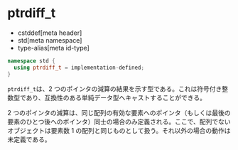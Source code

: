 # ptrdiff_t
* cstddef[meta header]
* std[meta namespace]
* type-alias[meta id-type]

```cpp
namespace std {
  using ptrdiff_t = implementation-defined;
}
```

`ptrdiff_t`は、2 つのポインタの減算の結果を示す型である。これは符号付き整数型であり、互換性のある単純データ型へキャストすることができる。

2 つのポインタの減算は、同じ配列の有効な要素へのポインタ（もしくは最後の要素のひとつ後へのポインタ）同士の場合のみ定義される。ここで、配列でないオブジェクトは要素数 1 の配列と同じものとして扱う。それ以外の場合の動作は未定義である。
